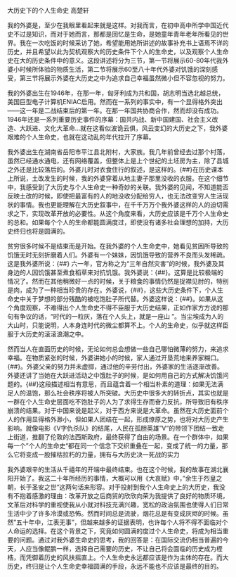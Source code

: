 大历史下的个人生命史
高楚轩

我的外婆是，至少在我眼里看起来就是这样。对我而言，在初中高中所学中国近代史不过是知识，而对于她而言，那都是回忆是生命，是她童年青年老年所看见的世界。我在一次吃饭的时候采访了她，希望能用她所讲述的故事补充书上语焉不详的历史，并且希望以此为契机观察大的历史条件下个人的生命史，以及观察个人生命史在大的历史条件中的意义。这段讲述将分为三节，第一节将展示60-80年代我外婆小时候所体验的物质生活，第二节将展示60至八十年代外婆对饥饿的深刻感受，第三节将展示外婆在大历史之中为追求自己幸福虽然微小但不容忽视的努力。

我的外婆出生在1946年，在那一年，匈牙利成为共和国，胡志明当选北越总统，美国巨型电子计算机ENIAC启用。然而在一系列的事实中，有一个显得格外突出——这一年是二战结束后的第一年。在那一年国共协商合作，然而却没有成功。1946年还是一系列重要历史事件的序幕：国共内战、新中国建国、社会主义改造、大跃进、文化大革命...就在这看似波诡云俱，风云变幻的大历史之下，我外婆艰难的个人生命史，也就在这动乱的年代拉开了序幕。

我外婆出生在湖南省岳阳市平江县北附村，大家族。我几年前曾经去过那个村落，虽然已经通水通电，还有网络覆盖，但整体上是上个世纪的土坯房为主，除了县城之外还是比较落后的。外婆儿时对衣食住行的叙述，是这样的。{##}在历史课本上所说，土改发生的时候，我的外婆穿着从地主妻子那里没收的衣服。在这个细节中，我感受到了大历史与个人生命史一种奇妙的关联。我外婆的见闻，不知道能否反映土改的时候，即使把最富有的人的地没收分配给穷人，也无法改变穷人生活现状的事情。我也更能理解在大历史叙事中，在千千万万个我外婆这样的人的迫切需求之下，实现改革开放的必要性。从这个角度来看，大历史应该是千万个人生命史的总和。如果每个个人的生命都能圆满度过，即使没有诸多社会理想的加持，大历史终归也将是圆满的。

贫穷很多时候不是结束而是开始。在我外婆的个人生命史中，她看见贫困所导致的饥饿无时无刻折磨着人们。外婆有一个妹妹，因饥饿导致的营养不良而头发稀疏。这是我外婆所说：{##} 六一年，官方称之为“三年自然灾害”的时候，我外婆及其身边的人因饥饿甚至煮食稻草来对抗饥饿。我外婆说：{##}。这算是比较极端的情况了。然而在其他稍微好一点的时候，关于粮食的事情仍然是捉襟见肘的，特别是肉，成为了一种相当珍贵的存在。外婆说，{##}，这些大历史条件下，个人生命史中关于梦想的部分残酷的被吃饱肚子所代替。外婆这样说：{##}。如果从这个角度观察，不难得出个人生命史不得不臣服于大历史结果，正如作家方方说的那句有争议的话，“时代的一粒灰，落在个人头上，就是一座山 ”。当尘埃成为人的大山时，只能说明，人本身连时代的微尘都算不上。个人的生命史，似乎就这样臣服于大历史的滚滚浪潮之中。

然而当人在直面历史的时候，无论如何总会想做一些自己哪怕微薄的努力，来追求幸福。在物质紧张的时候，外婆讲她小的时候，家人通过开垦荒地来养家糊口。{##}。外婆父亲的努力并未虚掷，通过他的辛劳付出，外婆家的生活逐渐改善。外婆还讲了当她在大跃进活动之中饿肚子的时候，是如何用自己的方式解决饥饿问题的。{##}这段描述相当有意思，而且蕴含着一个相当朴素的道理：如果无法满足人的温饱，那么社会秩序将被人所突破。大历史中很多大的转折点，其实也就是一群在个人生命史层面吃不饱肚子的人为了求得生存而奋力反抗，所导致旧有秩序崩溃的结果。对于中国来说是起义，对于西方来说是大革命。虽然在大历史面前个人的作用显得格外渺小，但如果人团结在一起，形成燎原之势，也将对大历史产生影响。就像电影《V字仇杀队》的结尾，人民在孤胆英雄”V“的带领下团结一致走上街道，推翻了伦敦的法西斯政府，最终获得了自由的场景。在一个群体中，如果每一个”个人的生命史“都在同一个信念下交织重叠在一起，变成了统一的力量，那么它将变成一股摧枯拉朽的力量，拥有与大历史决一死战的实力

我外婆艰辛的生活从千禧年的开端中最终结束。也在这个时候，我的故事在湖北襄阳开始了。我这二十年所经历的事情，大概可以用《大哀赋》中，”余生于烈皇之朝，长于圣安之世“这两句话来形容。对于投射到我个人生命史上的大历史，我没有不抱着感激的理由：改革开放之后商贸的欣欣向荣为我提供了良好的物质环境，文革后对科学的重视使我从小就对科技充满兴趣，宽松的政治氛围也使得人们日常生活中少了许多冷漠或恐怖。然而时间总是流驶，烟花总是有变成灰烬的时候。虽然”五十年中，江表无事”，但越来越多的证据表明，也许每个人将不得不面临对个人命运的选择。在这个背景之下，究竟如何圆满的度过个人生命史，将成为相当重要的问题。通过对我外婆生命史的思考，我的回答是：在国际交流仍相当普遍的今天，人应当像鲲鹏一样，选择自己需要的历史，不让自己将会面临的历史成为桎梏，而凭御着历史的风扶摇直上。个人生命史永远都应该是作为主体的存在。而大历史，终归是让个人生命史幸福圆满的手段，永远不能也不应该是最终的目的。